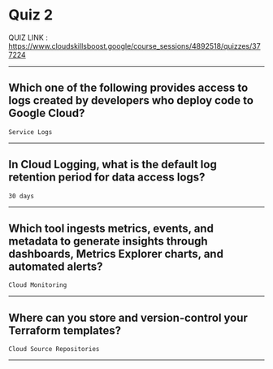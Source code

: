 # Quiz 2

QUIZ LINK : https://www.cloudskillsboost.google/course_sessions/4892518/quizzes/377224

---

## Which one of the following provides access to logs created by developers who deploy code to Google Cloud?

`Service Logs`

---

## In Cloud Logging, what is the default log retention period for data access logs?

`30 days`

---

## Which tool ingests metrics, events, and metadata to generate insights through dashboards, Metrics Explorer charts, and automated alerts?

`Cloud Monitoring`

---

## Where can you store and version-control your Terraform templates?

`Cloud Source Repositories`

---
